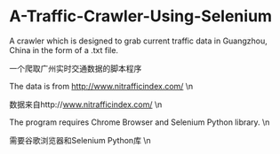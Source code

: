 # A-Traffic-Crawler-Using-Selenium
A crawler which is designed to grab current traffic data in Guangzhou, China in the form of a .txt file. 

一个爬取广州实时交通数据的脚本程序 

The data is from http://www.nitrafficindex.com/ \n

数据来自http://www.nitrafficindex.com/ \n

The program requires Chrome Browser and Selenium Python library. \n

需要谷歌浏览器和Selenium Python库 \n
